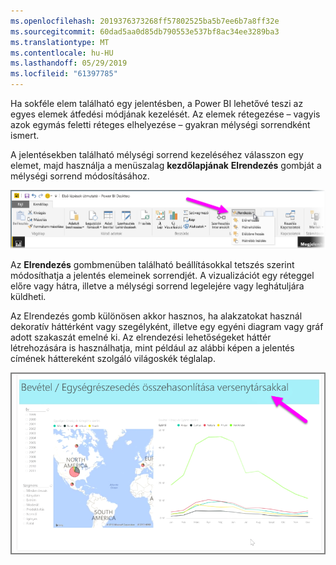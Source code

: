```yaml
---
ms.openlocfilehash: 2019376373268ff57802525ba5b7ee6b7a8ff32e
ms.sourcegitcommit: 60dad5aa0d85db790553e537bf8ac34ee3289ba3
ms.translationtype: MT
ms.contentlocale: hu-HU
ms.lasthandoff: 05/29/2019
ms.locfileid: "61397785"
---
```

Ha sokféle elem található egy jelentésben, a Power BI lehetővé teszi az egyes elemek átfedési módjának kezelését. Az elemek rétegezése – vagyis azok egymás feletti réteges elhelyezése – gyakran mélységi sorrendként ismert.

A jelentésekben található mélységi sorrend kezeléséhez válasszon egy elemet, majd használja a menüszalag **kezdőlapjának** **Elrendezés** gombját a mélységi sorrend módosításához.

![](media/3-11f-arrange-visual-zorder/3-11f_1.png)

Az **Elrendezés** gombmenüben található beállításokkal tetszés szerint módosíthatja a jelentés elemeinek sorrendjét. A vizualizációt egy réteggel előre vagy hátra, illetve a mélységi sorrend legelejére vagy leghátuljára küldheti.

Az Elrendezés gomb különösen akkor hasznos, ha alakzatokat használ dekoratív háttérként vagy szegélyként, illetve egy egyéni diagram vagy gráf adott szakaszát emelné ki. Az elrendezési lehetőségeket háttér létrehozására is használhatja, mint például az alábbi képen a jelentés címének háttereként szolgáló világoskék téglalap.

![](media/3-11f-arrange-visual-zorder/3-11f_2.png)

